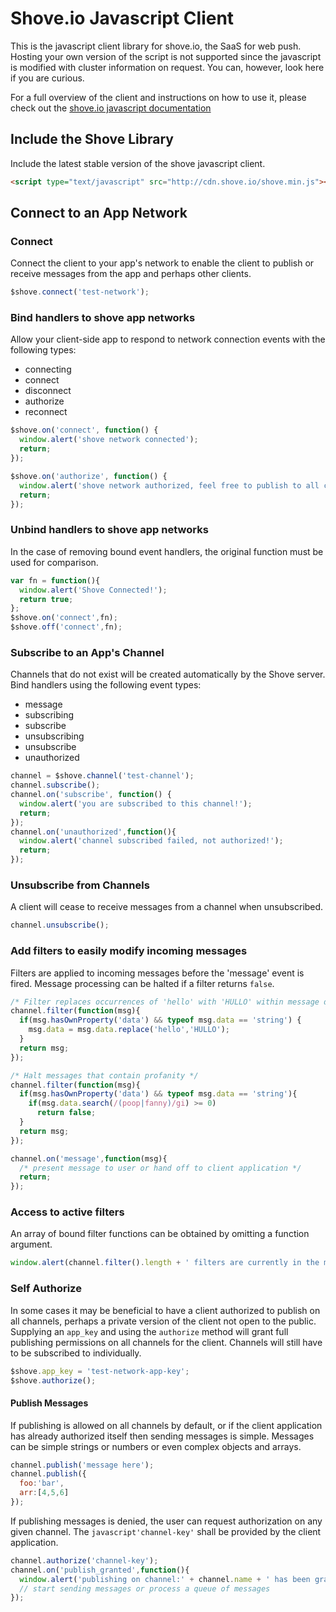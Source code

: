 # Shove.io Javascript Client

This is the javascript client library for shove.io, the SaaS for web push.  Hosting your own version of the script is not supported
since the javascript is modified with cluster information on request.  You can, however, look here if you are curious.

For a full overview of the client and instructions on how to use it,
please check out the [shove.io javascript documentation](http://shove.io/documentation/javascript_api)

## Include the Shove Library

Include the latest stable version of the shove javascript client.

```html
<script type="text/javascript" src="http://cdn.shove.io/shove.min.js"></script>
```

## Connect to an App Network

### Connect

Connect the client to your app's network to enable the client to publish or receive messages from the app and perhaps other clients.

```javascript
$shove.connect('test-network');
```

### Bind handlers to shove app networks

Allow your client-side app to respond to network connection events with the following types:

+ connecting
+ connect
+ disconnect
+ authorize
+ reconnect

```javascript
$shove.on('connect', function() {
  window.alert('shove network connected');
  return;
});

$shove.on('authorize', function() {
  window.alert('shove network authorized, feel free to publish to all channels');
  return;
});
```

### Unbind handlers to shove app networks

In the case of removing bound event handlers, the original function must be used for comparison.

```javascript
var fn = function(){
  window.alert('Shove Connected!');
  return true;
};
$shove.on('connect',fn);
$shove.off('connect',fn);
```

### Subscribe to an App's Channel

Channels that do not exist will be created automatically by the Shove server.  Bind handlers using the following event types:

+ message
+ subscribing
+ subscribe
+ unsubscribing
+ unsubscribe
+ unauthorized

```javascript
channel = $shove.channel('test-channel');
channel.subscribe();
channel.on('subscribe', function() {
  window.alert('you are subscribed to this channel!');
  return;
});
channel.on('unauthorized',function(){
  window.alert('channel subscribed failed, not authorized!');
  return;
});
```

### Unsubscribe from Channels

A client will cease to receive messages from a channel when unsubscribed.

```javascript
channel.unsubscribe();
```

### Add filters to easily modify incoming messages

Filters are applied to incoming messages before the 'message' event is fired.  Message processing can be halted if a filter returns `false`.

```javascript
/* Filter replaces occurrences of 'hello' with 'HULLO' within message data strings */
channel.filter(function(msg){
  if(msg.hasOwnProperty('data') && typeof msg.data == 'string') {
    msg.data = msg.data.replace('hello','HULLO');
  }
  return msg;
});

/* Halt messages that contain profanity */
channel.filter(function(msg){
  if(msg.hasOwnProperty('data') && typeof msg.data == 'string'){
    if(msg.data.search(/(poop|fanny)/gi) >= 0)
      return false;
  }
  return msg;
});

channel.on('message',function(msg){
  /* present message to user or hand off to client application */
  return;
});
```

### Access to active filters

An array of bound filter functions can be obtained by omitting a function argument.

```javascript
window.alert(channel.filter().length + ' filters are currently in the message pipeline.');
```

### Self Authorize

In some cases it may be beneficial to have a client authorized to publish on all channels, perhaps a private version of the client not open to the public.  Supplying an `app_key` and using the `authorize` method will grant full publishing permissions on all channels for the client.  Channels will still have to be subscribed to individually.

```javascript
$shove.app_key = 'test-network-app-key';
$shove.authorize();
```

#### Publish Messages

If publishing is allowed on all channels by default, or if the client application has already authorized itself then sending messages is simple.  Messages can be simple strings or numbers or even complex objects and arrays.

```javascript
channel.publish('message here');
channel.publish({
  foo:'bar',
  arr:[4,5,6]
});
```

If publishing messages is denied, the user can request authorization on any given channel.  The ```javascript'channel-key'``` shall be provided by the client application.

```javascript
channel.authorize('channel-key');
channel.on('publish_granted',function(){
  window.alert('publishing on channel:' + channel.name + ' has been granted');
  // start sending messages or process a queue of messages
});
```